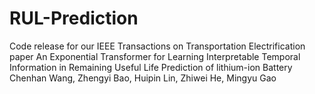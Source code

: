 # RUL-Prediction
Code release for our IEEE Transactions on Transportation Electrification paper An Exponential Transformer for Learning Interpretable Temporal Information in Remaining Useful Life Prediction of lithium-ion Battery
Chenhan Wang, Zhengyi Bao, Huipin Lin, Zhiwei He, Mingyu Gao
